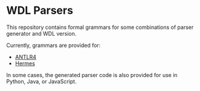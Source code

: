 # WDL Parsers

This repository contains formal grammars for some combinations of parser generator and WDL version.

Currently, grammars are provided for:

* [ANTLR4](https://www.antlr.org/)
* [Hermes](https://github.com/scottfrazer/hermes)

In some cases, the generated parser code is also provided for use in Python, Java, or JavaScript.